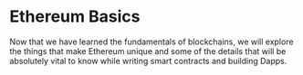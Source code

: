 # Ethereum Basics

Now that we have learned the fundamentals of blockchains, we will explore the things that make Ethereum unique and some of the details that will be absolutely vital to know while writing smart contracts and building Dapps.

